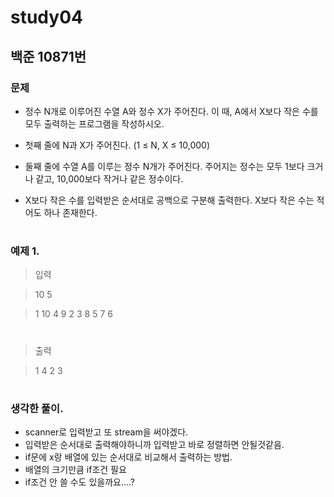 # study04

## 백준 10871번
### 문제
* 정수 N개로 이루어진 수열 A와 정수 X가 주어진다. 이 때, A에서 X보다 작은 수를 모두 출력하는 프로그램을 작성하시오.

* 첫째 줄에 N과 X가 주어진다. (1 ≤ N, X ≤ 10,000)

* 둘째 줄에 수열 A를 이루는 정수 N개가 주어진다. 주어지는 정수는 모두 1보다 크거나 같고, 10,000보다 작거나 같은 정수이다.

* X보다 작은 수를 입력받은 순서대로 공백으로 구분해 출력한다. X보다 작은 수는 적어도 하나 존재한다.

#
### 예제 1.
> 입력

> 10 5

> 1 10 4 9 2 3 8 5 7 6

#
> 출력

> 1 4 2 3

#
### 생각한 풀이.
* scanner로 입력받고 또 stream을 써야겠다. 
* 입력받은 순서대로 출력해야하니까 입력받고 바로 정렬하면 안될것같음.
* if문에 x랑 배열에 있는 순서대로 비교해서 출력하는 방법.
* 배열의 크기만큼 if조건 필요
* if조건 안 쓸 수도 있을까요....?